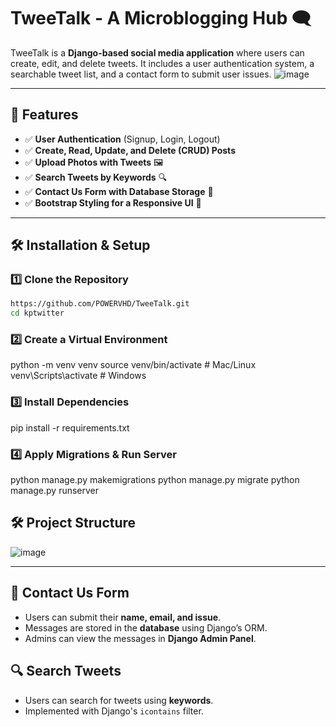 # TweeTalk - A Microblogging Hub 🗨️
TweeTalk is a **Django-based social media application** where users can create, edit, and delete tweets. 
It includes a user authentication system, a searchable tweet list, and a contact form to submit user issues.
![image](https://github.com/user-attachments/assets/89eb2232-19de-43ab-8d01-d8d4f54229cb)

---

## 🚀 Features
- ✅ **User Authentication** (Signup, Login, Logout)
- ✅ **Create, Read, Update, and Delete (CRUD) Posts**
- ✅ **Upload Photos with Tweets** 🖼️
- ✅ **Search Tweets by Keywords** 🔍
- ✅ **Contact Us Form with Database Storage** 📩
- ✅ **Bootstrap Styling for a Responsive UI** 🎨

---

## 🛠️ Installation & Setup

### **1️⃣ Clone the Repository**
```bash
https://github.com/POWERVHD/TweeTalk.git
cd kptwitter
```

### **2️⃣ Create a Virtual Environment**
python -m venv venv
source venv/bin/activate  # Mac/Linux
venv\Scripts\activate  # Windows


### **3️⃣ Install Dependencies**

pip install -r requirements.txt


### **4️⃣ Apply Migrations & Run Server**

python manage.py makemigrations
python manage.py migrate
python manage.py runserver

## 🛠️ Project Structure
![image](https://github.com/user-attachments/assets/34229a25-8dbb-4652-9e81-a0c21b1c4505)


---

## 📧 Contact Us Form
- Users can submit their **name, email, and issue**.
- Messages are stored in the **database** using Django’s ORM.
- Admins can view the messages in **Django Admin Panel**.

## 🔍 Search Tweets
- Users can search for tweets using **keywords**.
- Implemented with Django's `icontains` filter.


